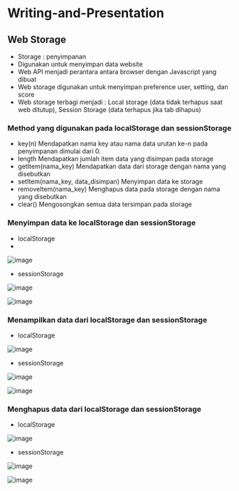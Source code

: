 # Writing-and-Presentation
## **Web Storage**
- Storage : penyimpanan
- Digunakan untuk menyimpan data website 
- Web API menjadi perantara antara browser dengan Javascript yang dibuat
- Web storage digunakan untuk menyimpan preference user, setting, dan score
- Web storage terbagi menjadi : Local storage (data tidak terhapus saat web ditutup), Session Storage (data terhapus jika tab dihapus)

### **Method yang digunakan pada localStorage dan sessionStorage**
- key(n) Mendapatkan nama key atau nama data urutan ke-n pada penyimpanan dimulai dari 0.
- length Mendapatkan jumlah item data yang disimpan pada storage
- getItem(nama_key) Mendapatkan data dari storage dengan nama yang disebutkan
- setItem(nama_key, data_disimpan) Menyimpan data ke storage
- removeItem(nama_key) Menghapus data pada storage dengan nama yang disebutkan
- clear() Mengosongkan semua data tersimpan pada storage

### **Menyimpan data ke localStorage dan sessionStorage**
- localStorage
- 
![image](https://user-images.githubusercontent.com/85721113/194797817-019af557-8d5c-401b-b32e-6d467f4890f8.png)

- sessionStorage

![image](https://user-images.githubusercontent.com/85721113/194797856-71ebd56e-beff-49ec-a462-aff16cdb251e.png)

![image](https://user-images.githubusercontent.com/85721113/194797863-932cbcf9-f5f6-49e0-a2ba-55c07784bc0d.png)

### **Menampilkan data dari localStorage dan sessionStorage**
- localStorage

![image](https://user-images.githubusercontent.com/85721113/194799479-dcc2a676-1367-4c45-8644-a21fbbe14022.png)

- sessionStorage

![image](https://user-images.githubusercontent.com/85721113/194799492-b0db74c4-f4e3-419f-8d12-356a8d58dbea.png)

![image](https://user-images.githubusercontent.com/85721113/194799510-efd1ffee-742a-4685-b3fd-041c716eef0e.png)

### **Menghapus data dari localStorage dan sessionStorage**
- localStorage

![image](https://user-images.githubusercontent.com/85721113/194799776-da7898fd-2a5b-4242-bf54-128483321695.png)

- sessionStorage

![image](https://user-images.githubusercontent.com/85721113/194799791-a984e012-70b7-4d86-9241-e97c3b250934.png)

![image](https://user-images.githubusercontent.com/85721113/194799799-d5675203-7c32-4b1b-9d05-2719d465299e.png)





